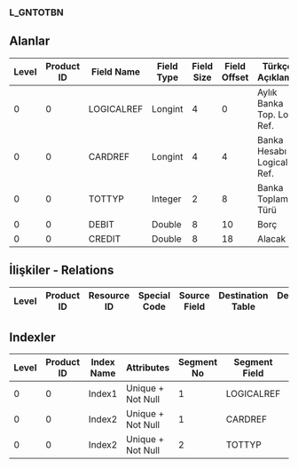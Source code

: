 ### L_GNTOTBN

## Alanlar

**Level**|**Product ID**|**Field Name**|**Field Type**|**Field Size**|**Field Offset**|**Türkçe Açıklama**|**Expression**
-----|-----|-----|-----|-----|-----|-----|-----
0|0|LOGICALREF|Longint|4|0|Aylık Banka Top. Log. Ref.|Monthly Bank Totals Logical Reference
0|0|CARDREF|Longint|4|4|Banka Hesabı Logical Ref.|BANKACC LOGICALREF
0|0|TOTTYP|Integer|2|8|Banka Toplam Türü|Bank Total Type
0|0|DEBIT|Double|8|10|Borç|Debit
0|0|CREDIT|Double|8|18|Alacak|Credit

## İlişkiler - Relations
**Level**|**Product ID**|**Resource ID**|**Special Code**|**Source Field**|**Destination Table**|**Destination Field**|**Relation Type**|**Extra Condition**
-----|-----|-----|-----|-----|-----|-----|-----|-----

## Indexler
**Level**|**Product ID**|**Index Name**|**Attributes**|**Segment No**|**Segment Field**|**Sense**
-----|-----|-----|-----|-----|-----|-----
0|0|Index1|Unique + Not Null|1|LOGICALREF|Ascending
0|0|Index2|Unique + Not Null|1|CARDREF|Ascending
0|0|Index2|Unique + Not Null|2|TOTTYP|Ascending
